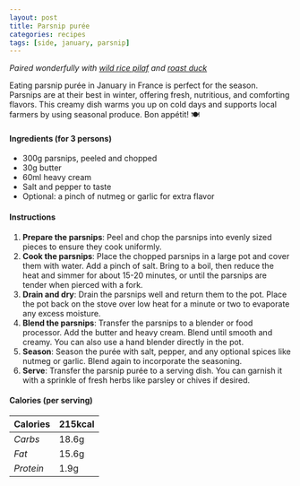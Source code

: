 ```yaml
---
layout: post
title: Parsnip purée
categories: recipes
tags: [side, january, parsnip]
---
```


*Paired wonderfully with <a href="/recipes/wild-rice-pilaf">wild rice pilaf</a> and <a href="/recipes/roast-duck">roast duck</a>*

Eating parsnip purée in January in France is perfect for the season. Parsnips are at their best in winter, offering fresh, nutritious, and comforting flavors. This creamy dish warms you up on cold days and supports local farmers by using seasonal produce. Bon appétit! 🍽️

#### Ingredients (for 3 persons)
- 300g parsnips, peeled and chopped
- 30g butter
- 60ml heavy cream
- Salt and pepper to taste
- Optional: a pinch of nutmeg or garlic for extra flavor

#### Instructions

1. **Prepare the parsnips**: Peel and chop the parsnips into evenly sized pieces to ensure they cook uniformly.
2. **Cook the parsnips**: Place the chopped parsnips in a large pot and cover them with water. Add a pinch of salt. Bring to a boil, then reduce the heat and simmer for about 15-20 minutes, or until the parsnips are tender when pierced with a fork.
3. **Drain and dry**: Drain the parsnips well and return them to the pot. Place the pot back on the stove over low heat for a minute or two to evaporate any excess moisture.
4. **Blend the parsnips**: Transfer the parsnips to a blender or food processor. Add the butter and heavy cream. Blend until smooth and creamy. You can also use a hand blender directly in the pot.
5. **Season**: Season the purée with salt, pepper, and any optional spices like nutmeg or garlic. Blend again to incorporate the seasoning.
6. **Serve**: Transfer the parsnip purée to a serving dish. You can garnish it with a sprinkle of fresh herbs like parsley or chives if desired.

#### Calories (per serving)

| **Calories** | 215kcal |
| ----------- | ----------- |
| *Carbs* | 18.6g |
| *Fat* | 15.6g |
| *Protein* | 1.9g |